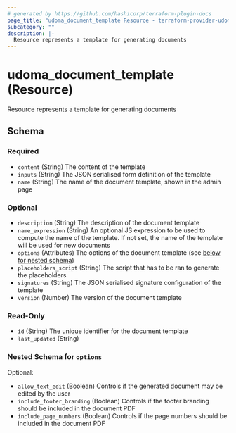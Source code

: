 ```yaml
---
# generated by https://github.com/hashicorp/terraform-plugin-docs
page_title: "udoma_document_template Resource - terraform-provider-udoma"
subcategory: ""
description: |-
  Resource represents a template for generating documents
---
```


# udoma_document_template (Resource)

Resource represents a template for generating documents



<!-- schema generated by tfplugindocs -->
## Schema

### Required

- `content` (String) The content of the template
- `inputs` (String) The JSON serialised form definition of the template
- `name` (String) The name of the document template, shown in the admin page

### Optional

- `description` (String) The description of the document template
- `name_expression` (String) An optional JS expression to be used to compute the name of 
				the template. If not set, the name of the template will be used for new documents
- `options` (Attributes) The options of the document template (see [below for nested schema](#nestedatt--options))
- `placeholders_script` (String) The script that has to be ran to generate the placeholders
- `signatures` (String) The JSON serialised signature configuration of the template
- `version` (Number) The version of the document template

### Read-Only

- `id` (String) The unique identifier for the document template
- `last_updated` (String)

<a id="nestedatt--options"></a>
### Nested Schema for `options`

Optional:

- `allow_text_edit` (Boolean) Controls if the generated document may be edited by the user
- `include_footer_branding` (Boolean) Controls if the footer branding should be included in the document PDF
- `include_page_numbers` (Boolean) Controls if the page numbers should be included in the document PDF
